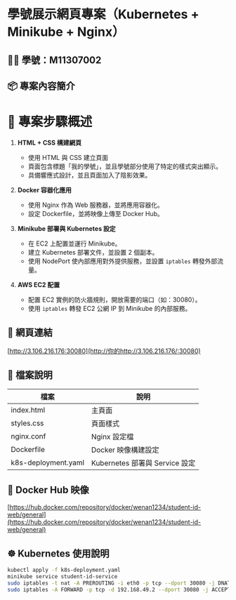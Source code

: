 # 學號展示網頁專案（Kubernetes + Minikube + Nginx）

## 👨‍💻 學號：M11307002

## 📦 專案內容簡介

# 📝 專案步驟概述

1. **HTML + CSS 構建網頁**
    - 使用 HTML 與 CSS 建立頁面
    - 頁面包含標題「我的學號」，並且學號部分使用了特定的樣式突出顯示。
    - 具備響應式設計，並且頁面加入了陰影效果。

2. **Docker 容器化應用**
    - 使用 Nginx 作為 Web 服務器，並將應用容器化。
    - 設定 Dockerfile，並將映像上傳至 Docker Hub。

3. **Minikube 部署與 Kubernetes 設定**
    - 在 EC2 上配置並運行 Minikube。
    - 建立 Kubernetes 部署文件，並設置 2 個副本。
    - 使用 NodePort 使內部應用對外提供服務，並設置 `iptables` 轉發外部流量。

4. **AWS EC2 配置**
    - 配置 EC2 實例的防火牆規則，開放需要的端口（如：30080）。
    - 使用 `iptables` 轉發 EC2 公網 IP 到 Minikube 的內部服務。

## 🚀 網頁連結

[http://3.106.216.176:30080](http://你的http://3.106.216.176/:30080)

## 📁 檔案說明

| 檔案           | 說明                          |
|----------------|-------------------------------|
| index.html     | 主頁面                        |
| styles.css     | 頁面樣式                      |
| nginx.conf     | Nginx 設定檔                  |
| Dockerfile     | Docker 映像構建設定           |
| k8s-deployment.yaml | Kubernetes 部署與 Service 設定 |

## 🐳 Docker Hub 映像

[https://hub.docker.com/repository/docker/wenan1234/student-id-web/general](https://hub.docker.com/repository/docker/wenan1234/student-id-web/general)

## ☸️ Kubernetes 使用說明

```bash
kubectl apply -f k8s-deployment.yaml
minikube service student-id-service
sudo iptables -t nat -A PREROUTING -i eth0 -p tcp --dport 30080 -j DNAT --to 192.168.49.2:30080
sudo iptables -A FORWARD -p tcp -d 192.168.49.2 --dport 30080 -j ACCEPT

